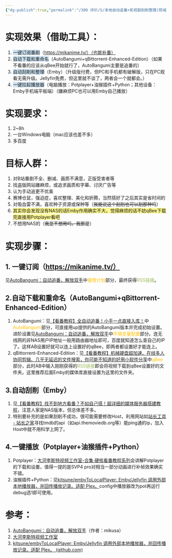 ```yaml
---
{"dg-publish":true,"permalink":"/300 评价/S/本地自动追番+影视剧刮削整理(局域网多设备播放)(无NAS)/","title":"本地自动追番+影视剧刮削整理(局域网多设备播放)(无NAS)","created":"2023-12-13T21:23:16.182+08:00","updated":"2024-01-12T12:03:12.622+08:00"}
---
```


# 实现效果（借助工具）：
1. <span style="background:rgba(5, 117, 197, 0.2)">一键订阅番剧</span>（https://mikanime.tv/）（也能补番）
2. <span style="background:rgba(5, 117, 197, 0.2)">自动下载和重命名</span>（AutoBangumi+qBittorrent-Enhanced-Edition）（如果不看番的应该从qBee开始就行了，AutoBangumi主要是追番的）
3. <span style="background:rgba(5, 117, 197, 0.2)">自动刮削和整理</span>（Emby）（升级版付费，但PC和手机都有破解版，只在PC观看无需升级。Jellyfin免费，但这里就不谈了，两者会一个就都会。）
4. <span style="background:rgba(5, 117, 197, 0.2)">一键拉起播放器</span>（电脑播放：Potplayer+油猴插件+Python；其他设备：Emby手机端平板端）（嫌麻烦PC也可以用Emby自己播放）

# 实现要求：
1. 2~8h
2. 一台Windows电脑（mac应该也差不多）
3. 多百度

# 目标人群：
1. 对B站番剧不全、删减、画质不满意，正版受害者等
2. 找盗版网站嫌麻烦，或追求画质和字幕、讨厌广告等
3. 认为手动追更不优美
4. 赛博仓鼠，强迫症，喜欢整理、美化和折腾，当然搭好了之后其实是省时间的
5. 对吸血雷不满，喜欢种子资源或保种等（~~我能说这个刮削也可以刮那种吗~~）
6. <span style="background:#fff88f">其实你会发现没有NAS的话Emby作用确实不大，觉得麻烦的话不妨qBee下载完直接用Potplayer看吧</span>
7. 不想用NAS的（~~我是不想用吗，我那是~~）

# 实现步骤：
## 1. 一键订阅（https://mikanime.tv/）
见[AutoBangumi：自动追番，解放双手](https://www.himiku.com/archives/auto-bangumi.html)中<font color="#ffc000">蜜柑计划</font>部分，最终获得<font color="#9bbb59">RSS链接</font>。

## 2.自动下载和重命名（AutoBangumi+qBittorrent-Enhanced-Edition）
1. AutoBangumi：见[【看番教程】全自动追番！小手一点直接入库！](https://www.bilibili.com/video/BV1gu4y1z75W/?share_source=copy_web&vd_source=4912e4efad2fac6720eb381a701b72f8)中<font color="#ffc000">AutoBangumi</font>部分，可直接用up提供的AutoBangumi版本并完成初始设置。进阶设置见[AutoBangumi：自动追番，解放双手](https://www.himiku.com/archives/auto-bangumi.html)中<font color="#ffc000">环境变量配置</font>部分。连无线网的非NAS用户IP地址一般用路由器地址即可，百度就知道怎么查自己的IP了。这样AB设置好就可以连上设置好的qBee，即两者都设置好才能连上。
2. qBittorrent-Enhanced-Edition：见[【看番教程】机械硬盘超加速、在线多人协同剪辑、几乎无延迟的文件搜索，你可能不知道的好用小软件分享](https://www.bilibili.com/video/BV11X4y1J7N8/?share_source=copy_web&vd_source=4912e4efad2fac6720eb381a701b72f8)中<font color="#ffc000">qBee</font>部分，此时AB中输入刚刚获得的<font color="#9bbb59">RSS链接</font>即会将视频下载到qBee设置好的文件夹。这里推荐后面Emby的媒体库直接设置为这里的文件夹。

## 3.自动刮削（Emby）
1. 见[【看番教程】找不到地方看番？不如自己搭！超详细的媒体服务器搭建教程](https://www.bilibili.com/video/BV1ZP411z7pb/?share_source=copy_web&vd_source=4912e4efad2fac6720eb381a701b72f8)，注意人家是NAS版本，但总体差不多。
2. 特别要补充的是如果刮削不成功，很可能需要修改Host，利用网站如[站长工具 - 站长之家](https://tool.chinaz.com/)寻找tmdb的api（如api.themoviedb.org等）能ping通的ip，加入Host中就不用科学上网了。

## 4.一键播放（Potplayer+油猴插件+Python）
1. Potplayer：[大河李斯特视频工作室-合集·硬核看番教程系列](https://space.bilibili.com/12562485/channel/collectiondetail?sid=1325566)会讲解Potplayer的下载和设置，值得一提的是SVP4 pro对相当一部分动画进行补帧效果确实不错。
2. 油猴插件+Python：见[kjtsune/embyToLocalPlayer: Emby/Jellyfin 调用外部本地播放器，并回传播放记录。适配 Plex。](https://github.com/kjtsune/embyToLocalPlayer)config中播放器改为pot再运行debug选1即可使用。

# 参考：
1. [AutoBangumi：自动追番，解放双手](https://www.himiku.com/archives/auto-bangumi.html)（作者：mikusa）
2. [大河李斯特视频工作室](https://space.bilibili.com/12562485)
3. [kjtsune/embyToLocalPlayer: Emby/Jellyfin 调用外部本地播放器，并回传播放记录。适配 Plex。 (github.com)](https://github.com/kjtsune/embyToLocalPlayer)



